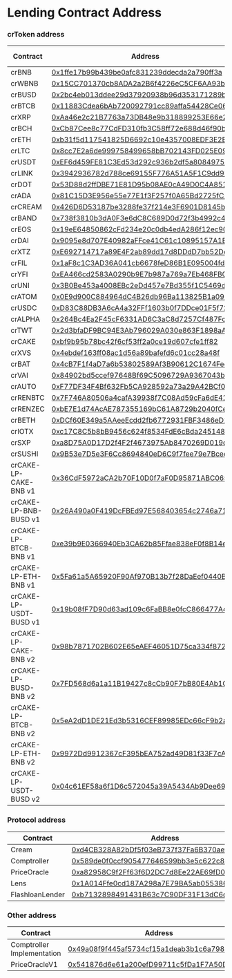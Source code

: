 # Lending Contract Address

### crToken address

| Contract               | Address                                                                                                              | Flash Loans |
| ---------------------- | -------------------------------------------------------------------------------------------------------------------- | ----------- |
| crBNB                  | [0x1ffe17b99b439be0afc831239ddecda2a790ff3a](https://bscscan.com/address/0x1ffe17b99b439be0afc831239ddecda2a790ff3a) | No          |
| crWBNB                 | [0x15CC701370cb8ADA2a2B6f4226eC5CF6AA93bC67](https://bscscan.com/address/0x15cc701370cb8ada2a2b6f4226ec5cf6aa93bc67) | Yes         |
| crBUSD                 | [0x2bc4eb013ddee29d37920938b96d353171289b7c](https://bscscan.com/address/0x2bc4eb013ddee29d37920938b96d353171289b7c) | Yes         |
| crBTCB                 | [0x11883Cdea6bAb720092791cc89affa54428Ce069](https://bscscan.com/address/0x11883Cdea6bAb720092791cc89affa54428Ce069) | Yes         |
| crXRP                  | [0xAa46e2c21B7763a73DB48e9b318899253E66e20C](https://bscscan.com/address/0xAa46e2c21B7763a73DB48e9b318899253E66e20C) | Yes         |
| crBCH                  | [0xCb87Cee8c77CdFD310fb3C58ff72e688d46f90b1](https://bscscan.com/address/0xCb87Cee8c77CdFD310fb3C58ff72e688d46f90b1) | Yes         |
| crETH                  | [0xb31f5d117541825D6692c10e4357008EDF3E2BCD](https://bscscan.com/address/0xb31f5d117541825D6692c10e4357008EDF3E2BCD) | Yes         |
| crLTC                  | [0x8cc7E2a6de999758499658bB702143FD025E09B2](https://bscscan.com/address/0x8cc7E2a6de999758499658bB702143FD025E09B2) | Yes         |
| crUSDT                 | [0xEF6d459FE81C3Ed53d292c936b2df5a8084975De](https://bscscan.com/address/0xEF6d459FE81C3Ed53d292c936b2df5a8084975De) | Yes         |
| crLINK                 | [0x3942936782d788ce69155F776A51A5F1C9dd9B22](https://bscscan.com/address/0x3942936782d788ce69155F776A51A5F1C9dd9B22) | Yes         |
| crDOT                  | [0x53D88d2ffDBE71E81D95b08AE0cA49D0C4A8515f](https://bscscan.com/address/0x53D88d2ffDBE71E81D95b08AE0cA49D0C4A8515f) | Yes         |
| crADA                  | [0x81C15D3E956e55e77E1f3F257f0A65Bd2725fC55](https://bscscan.com/address/0x81c15d3e956e55e77e1f3f257f0a65bd2725fc55) | Yes         |
| crCREAM                | [0x426D6D53187be3288fe37f214e3F6901D8145b62](https://bscscan.com/address/0x426D6D53187be3288fe37f214e3F6901D8145b62) | No          |
| crBAND                 | [0x738f3810b3dA0F3e6dC8C689D0d72f3b4992c43b](https://bscscan.com/address/0x738f3810b3dA0F3e6dC8C689D0d72f3b4992c43b) | Yes         |
| crEOS                  | [0x19eE64850862cFd234e20c0db4edA286f12ec907](https://bscscan.com/address/0x19ee64850862cfd234e20c0db4eda286f12ec907) | Yes         |
| crDAI                  | [0x9095e8d707E40982aFFce41C61c10895157A1B22](https://bscscan.com/address/0x9095e8d707e40982affce41c61c10895157a1b22) | Yes         |
| crXTZ                  | [0xE692714717a89E4F2ab89dd17d8DDdD7bb52De8e](https://bscscan.com/address/0xe692714717a89e4f2ab89dd17d8dddd7bb52de8e) | Yes         |
| crFIL                  | [0x1aF8c1C3AD36A041cb6678feD86B1E095004fd16](https://bscscan.com/address/0x1af8c1c3ad36a041cb6678fed86b1e095004fd16) | Yes         |
| crYFI                  | [0xEA466cd2583A0290b9E7b987a769a7Eb468FB0A5](https://bscscan.com/address/0xea466cd2583a0290b9e7b987a769a7eb468fb0a5) | Yes         |
| crUNI                  | [0x3B0Be453a4008EBc2eDd457e7Bd355f1C5469d68](https://bscscan.com/address/0x3b0be453a4008ebc2edd457e7bd355f1c5469d68) | Yes         |
| crATOM                 | [0x0E9d900C884964dC4B26db96Ba113825B1a09Baa](https://bscscan.com/address/0x0e9d900c884964dc4b26db96ba113825b1a09baa) | Yes         |
| crUSDC                 | [0xD83C88DB3A6cA4a32FFf1603b0f7DDce01F5f727](https://bscscan.com/address/0xd83c88db3a6ca4a32fff1603b0f7ddce01f5f727) | Yes         |
| crALPHA                | [0x264Bc4Ea2F45cF6331AD6C3aC8d7257Cf487FcbC](https://bscscan.com/address/0x264bc4ea2f45cf6331ad6c3ac8d7257cf487fcbc) | Yes         |
| crTWT                  | [0x2d3bfaDF9BC94E3Ab796029A030e863F1898aA06](https://bscscan.com/address/0x2d3bfaDF9BC94E3Ab796029A030e863F1898aA06) | Yes         |
| crCAKE                 | [0xbf9b95b78bc42f6cf53ff2a0ce19d607cfe1ff82](https://bscscan.com/address/0xbf9b95b78bc42f6cf53ff2a0ce19d607cfe1ff82) | Yes         |
| crXVS                  | [0x4ebdef163ff08ac1d56a89bafefd6c01cc28a48f](https://bscscan.com/address/0x4ebdef163ff08ac1d56a89bafefd6c01cc28a48f) | Yes         |
| crBAT                  | [0x4cB7F1f4aD7a6b53802589Af3B90612C1674Fec4](https://bscscan.com/address/0x4cb7f1f4ad7a6b53802589af3b90612c1674fec4) | Yes         |
| crVAI                  | [0x84902bd5ccef97648Bf69C5096729A9367043bEb](https://bscscan.com/address/0x84902bd5ccef97648bf69c5096729a9367043beb) | Yes         |
| crAUTO                 | [0xF77DF34F4Bf632Fb5CA928592a73a29A42BCf0B1](https://bscscan.com/address/0xf77df34f4bf632fb5ca928592a73a29a42bcf0b1) | Yes         |
| crRENBTC               | [0x7F746A80506a4cafA39938f7C08Ad59cFa6dE418](https://bscscan.com/address/0x7f746a80506a4cafa39938f7c08ad59cfa6de418) | Yes         |
| crRENZEC               | [0xbE7E1d74AcAE787355169bC61A8729b2040fCe6b](https://bscscan.com/address/0xbe7e1d74acae787355169bc61a8729b2040fce6b) | Yes         |
| crBETH                 | [0xDCf60E349a5AAeeEcdd2fb6772931FBF3486eD1C](https://bscscan.com/address/0xdcf60e349a5aaeeecdd2fb6772931fbf3486ed1c) | Yes         |
| crIOTX                 | [0xc17C8C5b8bB9456c624f8534FdE6cBda2451488C](https://bscscan.com/address/0xc17c8c5b8bb9456c624f8534fde6cbda2451488c) | Yes         |
| crSXP                  | [0xa8D75A0D17D2f4F2f4673975Ab8470269D019c96](https://bscscan.com/address/0xa8d75a0d17d2f4f2f4673975ab8470269d019c96) | Yes         |
| crSUSHI                | [0x9B53e7D5e3F6Cc8694840eD6C9f7fee79e7Bcee5](https://bscscan.com/address/0x9b53e7d5e3f6cc8694840ed6c9f7fee79e7bcee5) | Yes         |
| crCAKE-LP-CAKE-BNB v1  | [0x36CdF5972aCA2b70F10D0f7aF0D95871ABC065d9](https://bscscan.com/address/0x36cdf5972aca2b70f10d0f7af0d95871abc065d9) | No          |
| crCAKE-LP-BNB-BUSD v1  | [0x26A490a0F419DcFBEd97E568403654c2746a7110](https://bscscan.com/address/0x26a490a0f419dcfbed97e568403654c2746a7110) | No          |
| crCAKE-LP-BTCB-BNB v1  | [0xe39b9E0366940Eb3CA62b85Ffae838eF0f8B14e0](https://bscscan.com/address/0xe39b9e0366940eb3ca62b85ffae838ef0f8b14e0) | No          |
| crCAKE-LP-ETH-BNB v1   | [0x5Fa61a5A65920F90Af970B13b7f28DaEef0440B7](https://bscscan.com/address/0x5fa61a5a65920f90af970b13b7f28daeef0440b7) | No          |
| crCAKE-LP-USDT-BUSD v1 | [0x19b08fF7D90d63ad109c6FaBB8e0fcC866477A41](https://bscscan.com/address/0x19b08ff7d90d63ad109c6fabb8e0fcc866477a41) | No          |
| crCAKE-LP-CAKE-BNB v2  | [0x98b7871702B602E65eAEF46051D75ca334f872D0](https://bscscan.com/address/0x98b7871702b602e65eaef46051d75ca334f872d0) | No          |
| crCAKE-LP-BUSD-BNB v2  | [0x7FD568d6a1a11B19427c8cCb90F7bB80E4Ab1C5F](https://bscscan.com/address/0x7fd568d6a1a11b19427c8ccb90f7bb80e4ab1c5f) | No          |
| crCAKE-LP-BTCB-BNB v2  | [0x5eA2dD1DE21Ed3b5316CEF89985EDc66cF9b2a0E](https://bscscan.com/address/0x5ea2dd1de21ed3b5316cef89985edc66cf9b2a0e) | No          |
| crCAKE-LP-ETH-BNB v2   | [0x9972Dd9912367cF395bEA752ad49D81f33F7cA85](https://bscscan.com/address/0x9972dd9912367cf395bea752ad49d81f33f7ca85) | No          |
| crCAKE-LP-USDT-BUSD v2 | [0x04c61EF58a6f1D6c572045a39A5434Ab9Dee69Fb](https://bscscan.com/address/0x04c61ef58a6f1d6c572045a39a5434ab9dee69fb) | No          |

### Protocol address

| Contract        | Address                                                                                                                   |
| --------------- | ------------------------------------------------------------------------------------------------------------------------- |
| Cream           | [0xd4CB328A82bDf5f03eB737f37Fa6B370aef3e888](https://bscscan.com/address/0xd4CB328A82bDf5f03eB737f37Fa6B370aef3e888)      |
| Comptroller     | [0x589de0f0ccf905477646599bb3e5c622c84cc0ba](https://bscscan.com/address/0x589de0f0ccf905477646599bb3e5c622c84cc0ba)      |
| PriceOracle     | [0xa82958C9f2Ff63f6D2DC7d8Ee22AE69fD0819477](https://bscscan.com/address/0xa82958C9f2Ff63f6D2DC7d8Ee22AE69fD0819477)      |
| Lens            | [0x1A014Ffe0cd187A298a7E79BA5ab05538686ea4a](https://bscscan.com/address/0x1A014Ffe0cd187A298a7E79BA5ab05538686ea4a#code) |
| FlashloanLender | [0xb7132898491431B63c7C90DF31F13dC6dC414b5a](https://bscscan.com/address/0xb7132898491431B63c7C90DF31F13dC6dC414b5a)      |

### Other address

| Contract                   | Address                                                                                                              |
| -------------------------- | -------------------------------------------------------------------------------------------------------------------- |
| Comptroller Implementation | [0x49a08f9f445af5734cf15a1deab3b1c6a7988fb4](https://bscscan.com/address/0x49a08f9f445af5734cf15a1deab3b1c6a7988fb4) |
| PriceOracleV1              | [0x541876d6e61a200efD99711c5fDa1F7A50D14847](https://bscscan.com/address/0x541876d6e61a200efD99711c5fDa1F7A50D14847) |

